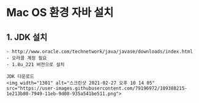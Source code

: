 # Mac OS 환경 자바 설치
## 1. JDK 설치
    - http://www.oracle.com/technetwork/java/javase/downloads/index.html
    - 오라클 계정 필요
    - 1.8u_221 버전으로 설치

    JDK 다운로드
    <img width="1301" alt="스크린샷 2021-02-27 오후 10 14 05" src="https://user-images.githubusercontent.com/79196972/109388215-1e213b80-7949-11eb-9d00-935a541be511.png">

    
